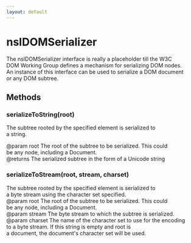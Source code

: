 ```yaml
---
layout: default
---
```


# nsIDOMSerializer #
  
The nsIDOMSerializer interface is really a placeholder till the W3C  
DOM Working Group defines a mechanism for serializing DOM nodes.  
An instance of this interface can be used to serialize a DOM document  
or any DOM subtree.  
  

## Methods ##

### serializeToString(root) ###
  
The subtree rooted by the specified element is serialized to  
a string.  
  
@param root The root of the subtree to be serialized. This could  
            be any node, including a Document.  
@returns The serialized subtree in the form of a Unicode string  
  

### serializeToStream(root, stream, charset) ###
  
The subtree rooted by the specified element is serialized to  
a byte stream using the character set specified.  
@param root The root of the subtree to be serialized. This could  
            be any node, including a Document.  
@param stream The byte stream to which the subtree is serialized.  
@param charset The name of the character set to use for the encoding  
               to a byte stream.  If this string is empty and root is  
               a document, the document's character set will be used.  
  
